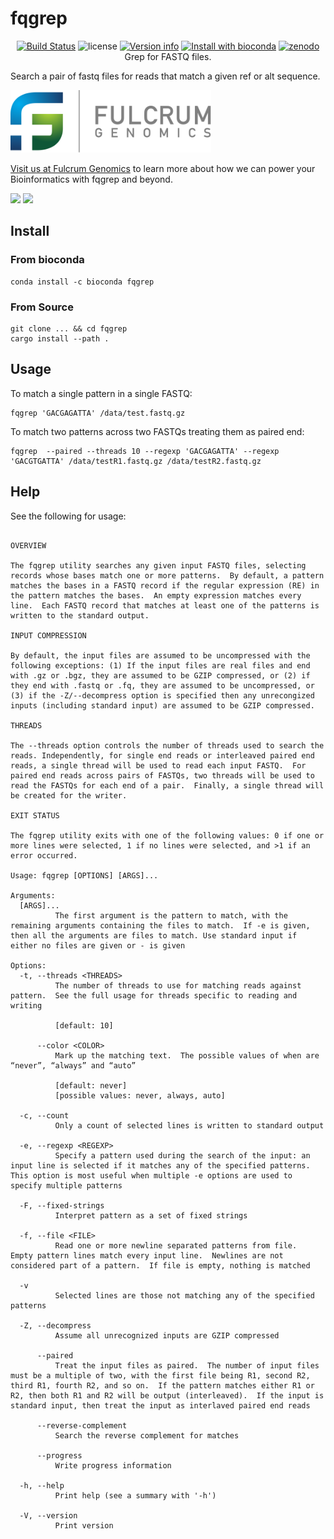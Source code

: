 # fqgrep

<p align="center">
  <a href="https://github.com/fulcrumgenomics/fqgrep/actions?query=workflow%3ACheck"><img src="https://github.com/fulcrumgenomics/fqgrep/workflows/Check/badge.svg" alt="Build Status"></a>
  <img src="https://img.shields.io/crates/l/fqgrep.svg" alt="license">
  <a href="https://crates.io/crates/fqgrep"><img src="https://img.shields.io/crates/v/fqgrep.svg?colorB=319e8c" alt="Version info"></a>
  <a href="http://bioconda.github.io/recipes/fqgrep/README.html"><img src="https://img.shields.io/badge/install%20with-bioconda-brightgreen.svg?style=flat" alt="Install with bioconda"></a>
  <a href="https://doi.org/10.5281/zenodo.14985002"><img src="https://zenodo.org/badge/416465549.svg" alt="zenodo"></a>
  <br>
  Grep for FASTQ files.
</p>

Search a pair of fastq files for reads that match a given ref or alt sequence.

<p>
<a href float="left"="https://fulcrumgenomics.com"><img src=".github/logos/fulcrumgenomics.svg" alt="Fulcrum Genomics" height="100"/></a>
</p>

[Visit us at Fulcrum Genomics](https://www.fulcrumgenomics.com) to learn more about how we can power your Bioinformatics with fqgrep and beyond.

<a href="mailto:contact@fulcrumgenomics.com?subject=[GitHub inquiry]"><img src="https://img.shields.io/badge/Email_us-brightgreen.svg?&style=for-the-badge&logo=gmail&logoColor=white"/></a>
<a href="https://www.fulcrumgenomics.com"><img src="https://img.shields.io/badge/Visit_Us-blue.svg?&style=for-the-badge&logo=wordpress&logoColor=white"/></a>

## Install

### From bioconda

```console
conda install -c bioconda fqgrep
```

### From Source

```console 
git clone ... && cd fqgrep
cargo install --path .
```

## Usage

To match a single pattern in a single FASTQ:

```console
fqgrep 'GACGAGATTA' /data/test.fastq.gz
```

To match two patterns across two FASTQs treating them as paired end:

```console
fqgrep  --paired --threads 10 --regexp 'GACGAGATTA' --regexp 'GACGTGATTA' /data/testR1.fastq.gz /data/testR2.fastq.gz
```

## Help

See the following for usage:

<!-- start usage -->
```console

OVERVIEW

The fqgrep utility searches any given input FASTQ files, selecting records whose bases match one or more patterns.  By default, a pattern matches the bases in a FASTQ record if the regular expression (RE) in the pattern matches the bases.  An empty expression matches every line.  Each FASTQ record that matches at least one of the patterns is written to the standard output.

INPUT COMPRESSION

By default, the input files are assumed to be uncompressed with the following exceptions: (1) If the input files are real files and end with .gz or .bgz, they are assumed to be GZIP compressed, or (2) if they end with .fastq or .fq, they are assumed to be uncompressed, or (3) if the -Z/--decompress option is specified then any unrecongized inputs (including standard input) are assumed to be GZIP compressed.

THREADS

The --threads option controls the number of threads used to search the reads. Independently, for single end reads or interleaved paired end reads, a single thread will be used to read each input FASTQ.  For paired end reads across pairs of FASTQs, two threads will be used to read the FASTQs for each end of a pair.  Finally, a single thread will be created for the writer.

EXIT STATUS

The fqgrep utility exits with one of the following values: 0 if one or more lines were selected, 1 if no lines were selected, and >1 if an error occurred.

Usage: fqgrep [OPTIONS] [ARGS]...

Arguments:
  [ARGS]...
          The first argument is the pattern to match, with the remaining arguments containing the files to match.  If -e is given, then all the arguments are files to match. Use standard input if either no files are given or - is given

Options:
  -t, --threads <THREADS>
          The number of threads to use for matching reads against pattern.  See the full usage for threads specific to reading and writing
          
          [default: 10]

      --color <COLOR>
          Mark up the matching text.  The possible values of when are “never”, “always” and “auto”
          
          [default: never]
          [possible values: never, always, auto]

  -c, --count
          Only a count of selected lines is written to standard output

  -e, --regexp <REGEXP>
          Specify a pattern used during the search of the input: an input line is selected if it matches any of the specified patterns.  This option is most useful when multiple -e options are used to specify multiple patterns

  -F, --fixed-strings
          Interpret pattern as a set of fixed strings

  -f, --file <FILE>
          Read one or more newline separated patterns from file.  Empty pattern lines match every input line.  Newlines are not considered part of a pattern.  If file is empty, nothing is matched

  -v
          Selected lines are those not matching any of the specified patterns

  -Z, --decompress
          Assume all unrecognized inputs are GZIP compressed

      --paired
          Treat the input files as paired.  The number of input files must be a multiple of two, with the first file being R1, second R2, third R1, fourth R2, and so on.  If the pattern matches either R1 or R2, then both R1 and R2 will be output (interleaved).  If the input is standard input, then treat the input as interlaved paired end reads

      --reverse-complement
          Search the reverse complement for matches

      --progress
          Write progress information

  -h, --help
          Print help (see a summary with '-h')

  -V, --version
          Print version
```
<!-- end usage -->
